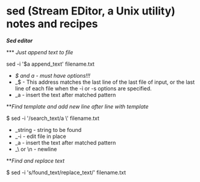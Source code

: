 # sed (Stream EDitor, a Unix utility) notes and recipes

***Sed editor***  

\*\*\* *Just append text to file*  

sed -i '$a append_text' filename.txt  
- _$ and a - must have options!!!_
- _$ - This address matches the last line of the last file of input, or the last line of each file when the -i or -s options are specified.
- _a - insert the text after matched pattern
 
 
 
***Find template and add new line after line with template*  

$ sed -i '/search_text/a \\' filename.txt 
 
- _string - string to be found
- _-i - edit file in place
- _a - insert the text after matched pattern
- _\\ or \n - newline
 
 
***Find and replace text* 
 
$ sed -i 's/found_text/replace_text/' filename.txt 
